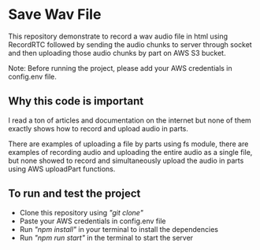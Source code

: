 # Save Wav File
This repository demonstrate to record a wav audio file in html using RecordRTC followed by sending the audio chunks to server through socket and then uploading those audio chunks by part on AWS S3 bucket.

Note: Before running the project, please add your AWS credentials in config.env file.



## Why this code is important
I read a ton of articles and documentation on the internet but none of them exactly shows how to record and upload audio in parts.

There are examples of uploading a file by parts using fs module, there are examples of recording audio and uploading the entire audio as a single file, but none showed to record and simultaneously upload the audio in parts using AWS uploadPart functions.


## To run and test the project
- Clone this repository using *"git clone"*
- Paste your AWS credentials in config.env file
- Run *"npm install"* in your terminal to install the dependencies
- Run *"npm run start"* in the terminal to start the server